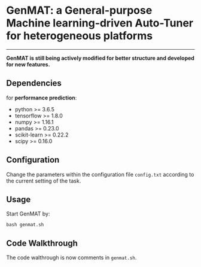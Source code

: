 # GenMAT: a General-purpose Machine learning-driven Auto-Tuner for heterogeneous platforms

---

**GenMAT is still being actively modified for better structure and developed for new features.**

## Dependencies

for **performance prediction**:
* python >= 3.6.5
* tensorflow >= 1.8.0
* numpy >= 1.16.1
* pandas >= 0.23.0
* scikit-learn >= 0.22.2
* scipy >= 0.16.0

[comment]: <> (for md5)

## Configuration

Change the parameters within the configuration file `config.txt` according to the current setting of the task. 

## Usage

Start GenMAT by:
```
bash genmat.sh
```

## Code Walkthrough

The code walthrough is now comments in `genmat.sh`. 
